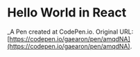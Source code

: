 # Hello World in React
 _A Pen created at CodePen.io. Original URL: [https://codepen.io/gaearon/pen/amqdNA](https://codepen.io/gaearon/pen/amqdNA).

 